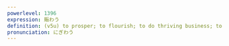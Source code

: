 ```yaml
---
powerlevel: 1396
expression: 賑わう
definition: (v5u) to prosper; to flourish; to do thriving business; to be crowded with people; (P)
pronunciation: にぎわう
---
```

